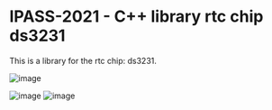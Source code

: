 # IPASS-2021 - C++ library rtc chip ds3231
This is a library for the rtc chip: ds3231.

![image](https://user-images.githubusercontent.com/60732868/126499927-b5892a68-1b2b-47f0-ae02-dcc58a392d42.png)

![image](https://user-images.githubusercontent.com/60732868/126552100-93250cf5-800f-4912-ad21-2b94448bd2c6.png)
![image](https://user-images.githubusercontent.com/60732868/126552087-d1bd1f26-638b-4f4f-a52c-51d9d610dd0e.png)

